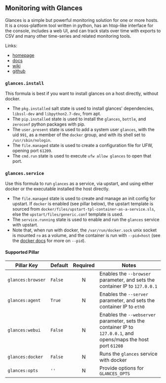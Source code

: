 ## Monitoring with Glances

Glances is a simple but powerful monitoring solution for one or more hosts.
It is a cross-platform tool written in python, has an htop-like interface for
the console, includes a web UI, and can track stats over time with exports to
CSV and many other time-series and related monitoring tools.


Links:

* [homepage](https://nicolargo.github.io/glances/)
* [docs](http://glances.readthedocs.io/en/latest/)
* [wiki](https://github.com/nicolargo/glances/wiki)
* [github](https://github.com/nicolargo/glances)


### `glances.install`

This formula is best if you want to install glances on a host directly, without
docker.

* The `pkg.installed` salt state is used to install glances' dependencies,
  `libssl-dev` and `libpython2.7-dev`, from apt.
* The `pip.installed` state is used to install the `glances`, `bottle`, and
  `zeroconf` python packages with pip.
* The `user.present` state is used to add a system user `glances`, with the uid
  `991`, as a member of the `docker` group, and with its shell set to
  `/usr/sbin/nologin`.
* The `file.managed` state is used to create a configuration file for UFW,
  opening port `61209`.
* The `cmd.run` state is used to execute `ufw allow glances` to open that port.


### `glances.service`

Use this formula to run `glances` as a service, via upstart, and using either
docker or the executable installed the host directly.

* The `file.managed` state is used to create and manage an init config for
  upstart. If `docker` is enabled (see pillar below), the upstart template is
  sourced from `docker/files/upstart-tpl-container-as-a-service.sls`, else the
  `upstart/files/generic.conf` template is used.
* The `service.running` state is used to enable and run the `glances` service
  with upstart.
* Note that, when run with docker, the `/var/run/docker.sock` unix socket is
  mounted `ro` as a volume, and the container is run with `--pid=host` (see the
  [docker docs](https://docs.docker.com/engine/reference/run/#pid-settings---pid)
  for more on `--pid`).


#### Supported Pillar

| Pillar Key        | Default | Required |                 Notes                  |
| ----------------- | ------- |:--------:| -------------------------------------- |
| `glances:browser` | `False` | N        | Enables the `--browser` parameter, and sets the container IP to `127.0.0.1`   |
| `glances:agent`   | `True`  | N        | Enables the `--server` parameter, and sets the container IP to `eth0`        |
| `glances:webui`   | `False` | N        | Enables the `--webserver` parameter, sets the container IP to `127.0.0.1`, and opens/maps the host port `61208`   |
| `glances:docker`  | `False` | N        | Runs the `glances` service with docker |
| `glances:opts`    | `''`    | N        | Provide options for `GLANCES_OPTS`     |
